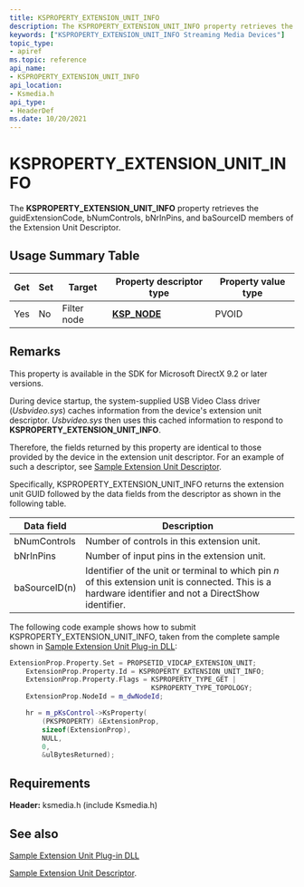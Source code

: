 ```yaml
---
title: KSPROPERTY_EXTENSION_UNIT_INFO
description: The KSPROPERTY_EXTENSION_UNIT_INFO property retrieves the guidExtensionCode, bNumControls, bNrInPins, and baSourceID members of the Extension Unit Descriptor.
keywords: ["KSPROPERTY_EXTENSION_UNIT_INFO Streaming Media Devices"]
topic_type:
- apiref
ms.topic: reference
api_name:
- KSPROPERTY_EXTENSION_UNIT_INFO
api_location:
- Ksmedia.h
api_type:
- HeaderDef
ms.date: 10/20/2021
---
```


# KSPROPERTY_EXTENSION_UNIT_INFO

The **KSPROPERTY_EXTENSION_UNIT_INFO** property retrieves the guidExtensionCode, bNumControls, bNrInPins, and baSourceID members of the Extension Unit Descriptor.

## Usage Summary Table

| Get | Set | Target | Property descriptor type | Property value type |
|--|--|--|--|--|
| Yes | No | Filter node | [**KSP_NODE**](/windows-hardware/drivers/ddi/ks/ns-ks-ksp_node) | PVOID |

## Remarks

This property is available in the SDK for Microsoft DirectX 9.2 or later versions.

During device startup, the system-supplied USB Video Class driver (*Usbvideo.sys*) caches information from the device's extension unit descriptor. *Usbvideo.sys* then uses this cached information to respond to **KSPROPERTY_EXTENSION_UNIT_INFO**.

Therefore, the fields returned by this property are identical to those provided by the device in the extension unit descriptor. For an example of such a descriptor, see [Sample Extension Unit Descriptor](sample-extension-unit-descriptor.md).

Specifically, KSPROPERTY_EXTENSION_UNIT_INFO returns the extension unit GUID followed by the data fields from the descriptor as shown in the following table.

| Data field | Description |
|--|--|
| bNumControls | Number of controls in this extension unit. |
| bNrInPins | Number of input pins in the extension unit. |
| baSourceID(n) | Identifier of the unit or terminal to which pin *n* of this extension unit is connected. This is a hardware identifier and not a DirectShow identifier. |

The following code example shows how to submit KSPROPERTY_EXTENSION_UNIT_INFO, taken from the complete sample shown in [Sample Extension Unit Plug-in DLL](sample-extension-unit-plug-in-dll.md):

```cpp
ExtensionProp.Property.Set = PROPSETID_VIDCAP_EXTENSION_UNIT;
    ExtensionProp.Property.Id = KSPROPERTY_EXTENSION_UNIT_INFO;
    ExtensionProp.Property.Flags = KSPROPERTY_TYPE_GET | 
                                   KSPROPERTY_TYPE_TOPOLOGY;
    ExtensionProp.NodeId = m_dwNodeId;

    hr = m_pKsControl->KsProperty(
        (PKSPROPERTY) &ExtensionProp,
        sizeof(ExtensionProp),
        NULL,
        0,
        &ulBytesReturned);
```

## Requirements

**Header:** ksmedia.h (include Ksmedia.h)

## See also

[Sample Extension Unit Plug-in DLL](sample-extension-unit-plug-in-dll.md)

[Sample Extension Unit Descriptor](sample-extension-unit-descriptor.md).

